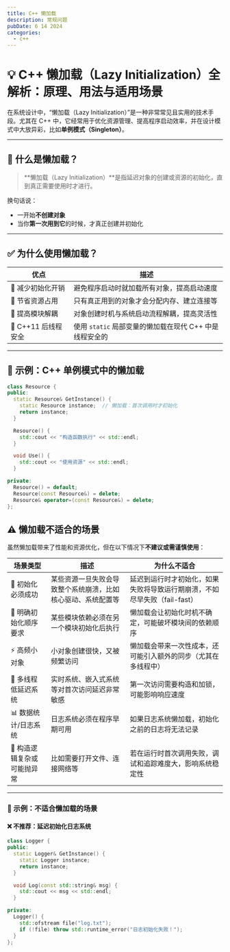 ```yaml
---
title: C++ 懒加载
description: 常规问题
pubDate: 6 14 2024
categories:
  - c++
---
```

# 💡 C++ 懒加载（Lazy Initialization）全解析：原理、用法与适用场景

在系统设计中，“懒加载（Lazy Initialization）”是一种非常常见且实用的技术手段。尤其在 C++ 中，它经常用于优化资源管理、提高程序启动效率，并在设计模式中大放异彩，比如**单例模式（Singleton）**。

---

## 🧠 什么是懒加载？

> **懒加载（Lazy Initialization）**是指延迟对象的创建或资源的初始化，直到真正需要使用时才进行。

换句话说：

- 一开始**不创建对象**
- 当你**第一次用到它**的时候，才真正创建并初始化

---

## ✅ 为什么使用懒加载？

| 优点                | 描述                                                      |
| ------------------- | --------------------------------------------------------- |
| 🧠 减少初始化开销   | 避免程序启动时就加载所有对象，提高启动速度                |
| 💾 节省资源占用     | 只有真正用到的对象才会分配内存、建立连接等                |
| 🔁 提高模块解耦     | 对象创建时机与系统启动流程解耦，提高灵活性                |
| 🧵 C++11 后线程安全 | 使用 `static` 局部变量的懒加载在现代 C++ 中是线程安全的 |

---

## 🧪 示例：C++ 单例模式中的懒加载

```cpp
class Resource {
public:
  static Resource& GetInstance() {
    static Resource instance;  // 懒加载：首次调用时才初始化
    return instance;
  }

  Resource() {
    std::cout << "构造函数执行" << std::endl;
  }

  void Use() {
    std::cout << "使用资源" << std::endl;
  }

private:
  Resource() = default;
  Resource(const Resource&) = delete;
  Resource& operator=(const Resource&) = delete;
};
```

## ⚠️ 懒加载不适合的场景

虽然懒加载带来了性能和资源优化，但在以下情况下**不建议或需谨慎使用**：

| 场景类型                    | 描述                                                         | 为什么不适合                                                              |
| --------------------------- | ------------------------------------------------------------ | ------------------------------------------------------------------------- |
| 🚨 初始化必须成功           | 某些资源一旦失败会导致整个系统崩溃，比如核心驱动、系统配置等 | 延迟到运行时才初始化，如果失败将导致运行期崩溃，不如尽早失败（fail-fast） |
| 🧬 明确初始化顺序要求       | 某些模块依赖必须在另一个模块初始化后执行                     | 懒加载会让初始化时机不确定，可能破坏模块间的依赖顺序                      |
| ⚡ 高频小对象               | 小对象创建很快，又被频繁访问                                 | 懒加载会带来一次性成本，还可能引入额外的同步（尤其在多线程中）            |
| 🧵 多线程低延迟系统         | 实时系统、嵌入式系统等对首次访问延迟非常敏感                 | 第一次访问需要构造和加锁，可能影响响应速度                                |
| 📊 数据统计/日志系统        | 日志系统必须在程序早期可用                                   | 如果日志系统懒加载，初始化之前的日志将无法记录                            |
| 🧱 构造逻辑复杂或可能抛异常 | 比如需要打开文件、连接网络等                                 | 若在运行时首次调用失败，调试和追踪难度大，影响系统稳定性                  |

---

### 🧨 示例：不适合懒加载的场景

#### ❌ 不推荐：延迟初始化日志系统

```cpp
class Logger {
public:
  static Logger& GetInstance() {
    static Logger instance;
    return instance;
  }

  void Log(const std::string& msg) {
    std::cout << msg << std::endl;
  }

private:
  Logger() {
    std::ofstream file("log.txt");
    if (!file) throw std::runtime_error("日志初始化失败！");
  }
};
```
